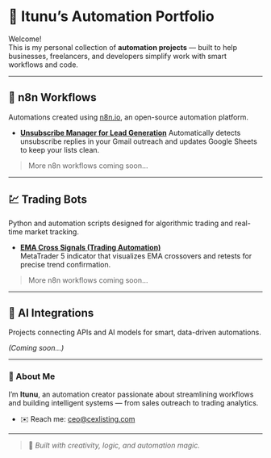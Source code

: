 # 🚀 Itunu’s Automation Portfolio

Welcome!  
This is my personal collection of **automation projects** — built to help businesses, freelancers, and developers simplify work with smart workflows and code.

---

## 🧩 n8n Workflows
Automations created using [n8n.io](https://n8n.io), an open-source automation platform.

- [**Unsubscribe Manager for Lead Generation**](https://github.com/E2nuu/itunu-automation-portfolio/tree/main/n8n-workflows)
  Automatically detects unsubscribe replies in your Gmail outreach and updates Google Sheets to keep your lists clean.

> More n8n workflows coming soon...

---

## 💹 Trading Bots
Python and automation scripts designed for algorithmic trading and real-time market tracking.

- [**EMA Cross Signals (Trading Automation)**](https://github.com/E2nuu/itunu-automation-portfolio/tree/main/trading-automations/ema-cross-signals)  
  MetaTrader 5 indicator that visualizes EMA crossovers and retests for precise trend confirmation.

> More n8n workflows coming soon...

---

## 🤖 AI Integrations
Projects connecting APIs and AI models for smart, data-driven automations.

*(Coming soon...)*

---

### 👋 About Me
I’m **Itunu**, an automation creator passionate about streamlining workflows and building intelligent systems — from sales outreach to trading analytics.  

  
- ✉️ Reach me: ceo@cexlisting.com

---

> 🧠 *Built with creativity, logic, and automation magic.*

